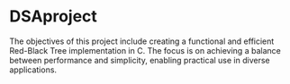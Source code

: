 # DSAproject
The objectives of this project include creating a functional and efficient Red-Black Tree
implementation in C. The focus is on achieving a balance between performance and simplicity,
enabling practical use in diverse applications.
